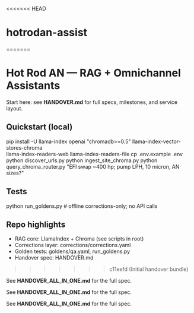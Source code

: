 <<<<<<< HEAD
# hotrodan-assist
=======
# Hot Rod AN — RAG + Omnichannel Assistants

Start here: see **HANDOVER.md** for full specs, milestones, and service layout.

## Quickstart (local)
pip install -U llama-index openai "chromadb>=0.5" llama-index-vector-stores-chroma \
               llama-index-readers-web llama-index-readers-file
cp .env.example .env
python discover_urls.py
python ingest_site_chroma.py
python query_chroma_router.py "EFI swap ~400 hp; pump LPH, 10 micron, AN sizes?"

## Tests
python run_goldens.py  # offline corrections-only; no API calls

## Repo highlights
- RAG core: LlamaIndex + Chroma (see scripts in root)
- Corrections layer: corrections/corrections.yaml
- Golden tests: goldens/qa.yaml, run_goldens.py
- Handover spec: HANDOVER.md
>>>>>>> c11eefd (Initial handover bundle)

See **HANDOVER_ALL_IN_ONE.md** for the full spec.

See **HANDOVER_ALL_IN_ONE.md** for the full spec.

See **HANDOVER_ALL_IN_ONE.md** for the full spec.
